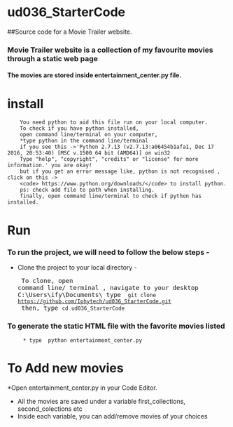 # ud036_StarterCode
##Source code for a Movie Trailer website.
### **Movie Trailer website** is a collection of my favourite movies through a static web page
#### The movies are stored inside entertainment_center.py file.

# install
	    You need python to aid this file run on your local computer.
		To check if you have python installed, 
		open command line/terminal on your computer,
		*type python in the command line/terminal
		if you see this ->'Python 2.7.13 (v2.7.13:a06454b1afa1, Dec 17 2016, 20:53:40) [MSC v.1500 64 bit (AMD64)] on win32
		Type "help", "copyright", "credits" or "license" for more information.' you are okay!
		but if you get an error message like, python is not recognised , click on this -> 
		<code> https://www.python.org/downloads/</code> to install python. 
		ps: check add file to path when installing.
		finally, open command line/terminal to check if python has installed.

		

# Run
### To run the project, we will need to follow the below steps -
* Clone the project to your local directory - 
		<pre> To clone, open command line/ terminal , navigate to your desktop
		C:\Users\ify\Documents\ 
		type <code> git clone https://github.com/Iphytech/ud036_StarterCode.git </code>
		then, type <code>cd ud036_StarterCode </code>
### To generate the static HTML file with the favorite movies listed
		 * type  python entertainment_center.py 


# To Add new movies
*Open entertainment_center.py in your Code Editor.
* All the movies are saved under a variable first_collections, second_colections etc
* Inside each variable, you can add/remove movies of your choices

			